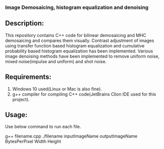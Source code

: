 ### Image Demosaicing, histogram equalization and denoising
## Description: 
This repository contains C++ code for bilinear demosaicing and MHC demosaicing and compares them visually. Contrast adjustment of images using transfer function based histogram equalization and cumulative probability based histogram equalization has been implemented. Various image denoising methods have been implemented to remove uniform noise, mixed noise(impulse and uniform) and shot noise. 

## Requirements:
1. Windows 10 used(Linux or Mac is also fine).
2. g++ compiler for compiling C++ code(JetBrains Clion IDE used for this project).

## Usage:
Use below command to run each file.

g++ filename.cpp
./filename inputImageName outputImageName BytesPerPixel Width Height


